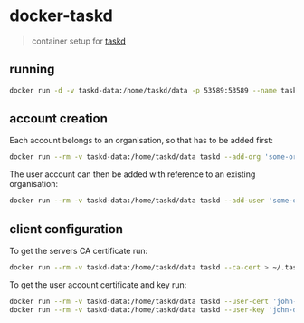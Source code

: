 # docker-taskd
> container setup for [taskd](https://taskwarrior.org/docs/#taskd)

## running

```bash
docker run -d -v taskd-data:/home/taskd/data -p 53589:53589 --name taskd taskd
```

## account creation

Each account belongs to an organisation, so that has to be added first:

```bash
docker run --rm -v taskd-data:/home/taskd/data taskd --add-org 'some-org'
```

The user account can then be added with reference to an existing organisation:

```bash
docker run --rm -v taskd-data:/home/taskd/data taskd --add-user 'some-org' 'john-doe'
```

## client configuration

To get the servers CA certificate run:

```bash
docker run --rm -v taskd-data:/home/taskd/data taskd --ca-cert > ~/.task/ca.cert.pem
```

To get the user account certificate and key run:

```bash
docker run --rm -v taskd-data:/home/taskd/data taskd --user-cert 'john-doe' > ~/.task/user.cert.pem
docker run --rm -v taskd-data:/home/taskd/data taskd --user-key 'john-doe' > ~/.task/user.key.pem
```
